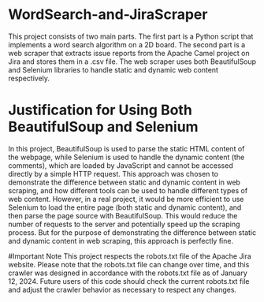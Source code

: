 # WordSearch-and-JiraScraper
This project consists of two main parts. The first part is a Python script that implements a word search algorithm on a 2D board. The second part is a web scraper that extracts issue reports from the Apache Camel project on Jira and stores them in a .csv file. The web scraper uses both BeautifulSoup and Selenium libraries to handle static and dynamic web content respectively.

# Justification for Using Both BeautifulSoup and Selenium
In this project, BeautifulSoup is used to parse the static HTML content of the webpage, while Selenium is used to handle the dynamic content (the comments), which are loaded by JavaScript and cannot be accessed directly by a simple HTTP request. This approach was chosen to demonstrate the difference between static and dynamic content in web scraping, and how different tools can be used to handle different types of web content. However, in a real project, it would be more efficient to use Selenium to load the entire page (both static and dynamic content), and then parse the page source with BeautifulSoup. This would reduce the number of requests to the server and potentially speed up the scraping process. But for the purpose of demonstrating the difference between static and dynamic content in web scraping, this approach is perfectly fine.

#Important Note
This project respects the robots.txt file of the Apache Jira website. Please note that the robots.txt file can change over time, and this crawler was designed in accordance with the robots.txt file as of January 12, 2024. Future users of this code should check the current robots.txt file and adjust the crawler behavior as necessary to respect any changes.
